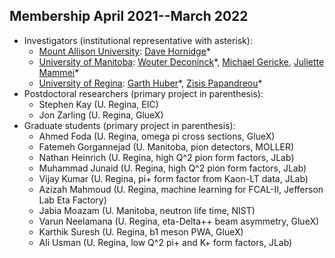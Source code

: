 ## Membership April 2021--March 2022
- Investigators (institutional representative with asterisk):
  - [Mount Allison University](http://mta.ca): [Dave Hornidge](mailto:dhornidge@mta.ca)\*
  - [University of Manitoba](http://umanitoba.ca): [Wouter Deconinck](mailto:Wouter.Deconinck@umanitoba.ca)\*, [Michael Gericke](mailto:mgericke@physics.umanitoba.ca), [Juliette Mammei](mailto:jmammei@physics.umanitoba.ca)\*
  - [University of Regina](http://uregina.ca): [Garth Huber](mailto:huberg@uregina.ca)\*, [Zisis Papandreou](mailto:zisis@uregina.ca)\*
- Postdoctoral researchers (primary project in parenthesis):
  - Stephen Kay (U. Regina, EIC)
  - Jon Zarling (U. Regina, GlueX)
- Graduate students (primary project in parenthesis):
  - Ahmed Foda (U. Regina, omega pi cross sections, GlueX)
  - Fatemeh Gorgannejad (U. Manitoba, pion detectors, MOLLER)
  - Nathan Heinrich (U. Regina, high Q^2 pion form factors, JLab)
  - Muhammad Junaid (U. Regina, high Q^2 pion form factors, JLab)
  - Vijay Kumar (U. Regina, pi+ form factor from Kaon-LT data, JLab)
  - Azizah Mahmoud (U. Regina, machine learning for FCAL-II, Jefferson Lab Eta Factory)
  - Jabia Moazam (U. Manitoba, neutron life time, NIST)
  - Varun Neelamana (U. Regina, eta-Delta++ beam asymmetry, GlueX)
  - Karthik Suresh (U. Regina, b1 meson PWA, GlueX)
  - Ali Usman  (U. Regina, low Q^2 pi+ and K+ form factors, JLab)
